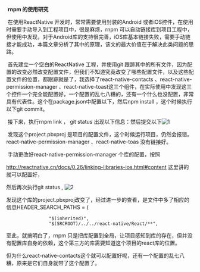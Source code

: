 ​                                             **rnpm 的使用研究**

​        在使用ReactNative 开发时，常常需要使用封装的Android 或者iOS控件，在使用时需要手动导入到工程项目中，很是麻烦，rnpm 可以自动链接库到项目工程中，但使用中发现，对于Android库的支持很完善，iOS库基本链接失败，需要手动链接才能成功，本篇文章分析了其中的原理，该文的最大价值在于解决此类问题的思路。

​	首先建立一个空白的ReactNative 工程，并使用git 跟踪其中的所有文件，因为配置的改变必然改变配置文件，但我们不知道究竟改变了哪些配置文件，以及这些配置文件的位置，都跟踪就是了，我选择了react-native-contacts 、react-native-permission-manager 、react-native-toast这三个组件，在实际使用中发现这三个控件一个完全能配置好，一个配置的乱七八糟的，还有一个什么也没配置，非常具有代表性。这个在package.json中配置以下，然后npm install ，这个时候执行以下git commit。

​	接下来，执行rnpm link ， git status 出现以下信息：然后提交以下![1](/img/rnpm/1.jpg)

​	发现这个project.pbxproj 是项目的配置文件，这个时候运行项目，仍然会报错。react-native-permission-manager 、react-native-toas 没有链接好。

​	手动更改好react-native-permission-manager 个库的配置，按照

http://reactnative.cn/docs/0.26/linking-libraries-ios.html#content 这里讲的就可以配置好，

然后再次执行git status , ![2](/img/rnpm/2.jpg)

发现这个库的project.pbxproj改变了，经过进一步的查看，是文件中多了相应的信息HEADER_SEARCH_PATHS = (

					"$(inherited)",
					"$(SRCROOT)/../../react-native/React/**",
至此，就搞明白了，rnpm 只是把库配置到全局，让项目感知到库的存在，但并没有配置库自身的依赖，这个第三方的库需要知道这个项目的react库的位置。

但为什么react-native-contacts这个就可以配置好呢，还有一个配置的乱七八糟，原来是它们自身就带了这个配置了。
